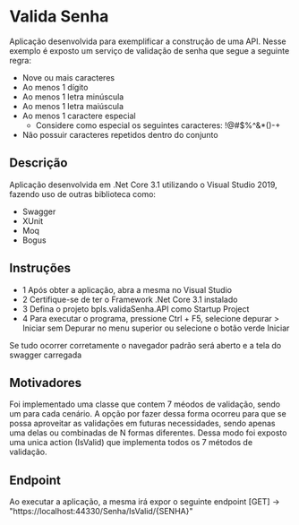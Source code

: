 # Valida Senha

Aplicação desenvolvida para exemplificar a construção de uma API. Nesse exemplo é exposto um serviço de validação de senha que segue a seguinte regra:

- Nove ou mais caracteres
- Ao menos 1 dígito
- Ao menos 1 letra minúscula
- Ao menos 1 letra maiúscula
- Ao menos 1 caractere especial
  - Considere como especial os seguintes caracteres: !@#$%^&*()-+
- Não possuir caracteres repetidos dentro do conjunto

## Descrição

Aplicação desenvolvida em .Net Core 3.1 utilizando o Visual Studio 2019, fazendo uso de outras biblioteca como:

- Swagger
- XUnit
- Moq
- Bogus

## Instruções

- 1 Após obter a aplicação, abra a mesma no Visual Studio
- 2 Certifique-se de ter o Framework .Net Core 3.1 instalado
- 3 Defina o projeto bpls.validaSenha.API como Startup Project
- 4 Para executar o programa, pressione Ctrl + F5, selecione depurar > Iniciar sem Depurar no menu superior ou selecione o botão verde Iniciar 

Se tudo ocorrer corretamente o navegador padrão será aberto e a tela do swagger carregada

## Motivadores

Foi implementado uma classe que contem 7 méodos de validação, sendo um para cada cenário. A opção por fazer dessa forma ocorreu para que se possa aproveitar as validações em futuras necessidades, sendo apenas uma delas ou combinadas de N formas diferentes.
Dessa modo foi exposto uma unica action (IsValid) que implementa todos os 7 métodos de validação.

## Endpoint

Ao executar a aplicação, a mesma irá  expor o seguinte endpoint [GET] -> "https<span></span>://localhost:44330/Senha/IsValid/{SENHA}" 
